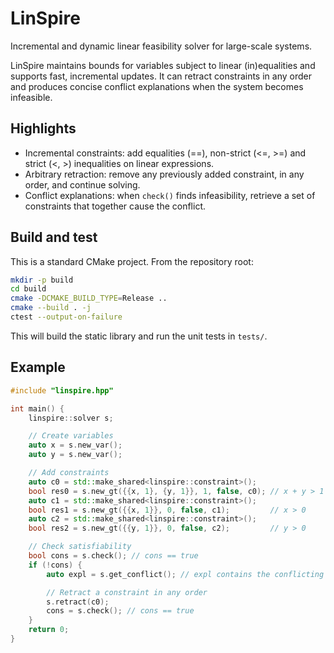 # LinSpire

Incremental and dynamic linear feasibility solver for large-scale systems.

LinSpire maintains bounds for variables subject to linear (in)equalities and supports fast, incremental updates. It can retract constraints in any order and produces concise conflict explanations when the system becomes infeasible.

## Highlights

- Incremental constraints: add equalities (==), non-strict (<=, >=) and strict (<, >) inequalities on linear expressions.
- Arbitrary retraction: remove any previously added constraint, in any order, and continue solving.
- Conflict explanations: when `check()` finds infeasibility, retrieve a set of constraints that together cause the conflict.

## Build and test

This is a standard CMake project. From the repository root:

```bash
mkdir -p build
cd build
cmake -DCMAKE_BUILD_TYPE=Release ..
cmake --build . -j
ctest --output-on-failure
```

This will build the static library and run the unit tests in `tests/`.

## Example

```cpp
#include "linspire.hpp"

int main() {
    linspire::solver s;

    // Create variables
    auto x = s.new_var();
    auto y = s.new_var();

    // Add constraints
    auto c0 = std::make_shared<linspire::constraint>();
    bool res0 = s.new_gt({{x, 1}, {y, 1}}, 1, false, c0); // x + y > 1
    auto c1 = std::make_shared<linspire::constraint>();
    bool res1 = s.new_gt({{x, 1}}, 0, false, c1);         // x > 0
    auto c2 = std::make_shared<linspire::constraint>();
    bool res2 = s.new_gt({{y, 1}}, 0, false, c2);         // y > 0

    // Check satisfiability
    bool cons = s.check(); // cons == true
    if (!cons) {
        auto expl = s.get_conflict(); // expl contains the conflicting constraints

        // Retract a constraint in any order
        s.retract(c0);
        cons = s.check(); // cons == true
    }
    return 0;
}
```